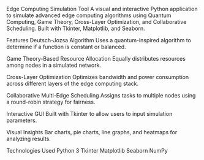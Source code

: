 Edge Computing Simulation Tool
A visual and interactive Python application to simulate advanced edge computing algorithms using Quantum Computing, Game Theory, Cross-Layer Optimization, and Collaborative Scheduling. Built with Tkinter, Matplotlib, and Seaborn.

Features
Deutsch-Jozsa Algorithm
Uses a quantum-inspired algorithm to determine if a function is constant or balanced.

Game Theory-Based Resource Allocation
Equally distributes resources among nodes in a simulated network.

Cross-Layer Optimization
Optimizes bandwidth and power consumption across different layers of the edge computing stack.

Collaborative Multi-Edge Scheduling
Assigns tasks to multiple nodes using a round-robin strategy for fairness.

Interactive GUI
Built with Tkinter to allow users to input simulation parameters.

Visual Insights
Bar charts, pie charts, line graphs, and heatmaps for analyzing results.

Technologies Used
Python 3
Tkinter
Matplotlib
Seaborn
NumPy
